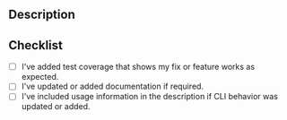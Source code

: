 ## Description
<!-- What does this PR do and how does it -->

<!-- Add this section if required
## Related
-->
<!-- Closes some existing issue
- Close #AAA
<!-- References some existing PR
- #CCC
-->

## Checklist

- [ ] I've added test coverage that shows my fix or feature works as expected.
- [ ] I've updated or added documentation if required.
- [ ] I've included usage information in the description if CLI behavior was updated or added.
